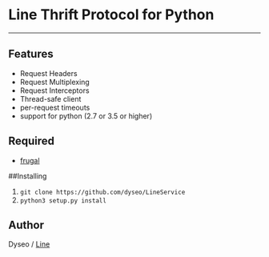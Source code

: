 # Line Thrift Protocol for Python
___

## Features
- Request Headers
- Request Multiplexing
- Request Interceptors
- Thread-safe client
- per-request timeouts
- support for python (2.7 or 3.5 or higher)

## Required
- [frugal](https://pypi.org/project/frugal/)


##Installing
1. `git clone https://github.com/dyseo/LineService`
2. `python3 setup.py install`

## Author
Dyseo / [Line](https://line.me/ti/p/~line.bngsad)